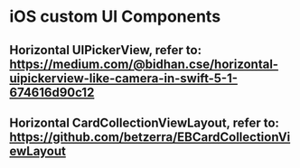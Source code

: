 # iOS custom UI Components
## Horizontal UIPickerView, refer to: https://medium.com/@bidhan.cse/horizontal-uipickerview-like-camera-in-swift-5-1-674616d90c12
## Horizontal CardCollectionViewLayout, refer to: https://github.com/betzerra/EBCardCollectionViewLayout
